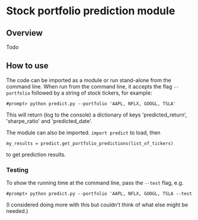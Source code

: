 # Stock portfolio prediction module

## Overview

Todo

## How to use

The code can be imported as a module or run stand-alone from the command line. 
When run from the command line, it accepts the flag `--portfolio` followed by a 
string of stock tickers, for example:

```
#prompt> python predict.py --portfolio 'AAPL, NFLX, GOOGL, TSLA'
```

This will return (log to the console) a dictionary of keys 'predicted_return', 
'sharpe_ratio' and 'predicted_date'.

The module can also be imported. `import predict` to load, then 

```
my_results = predict.get_portfolio_predictions(list_of_tickers)
```

to get prediction results.

### Testing

To show the running time at the command line, pass the `--test` flag, e.g.

```
#prompt> python predict.py --portfolio 'AAPL, NFLX, GOOGL, TSLA --test
```

(I considered doing more with this but couldn't think of what else might be needed.)
